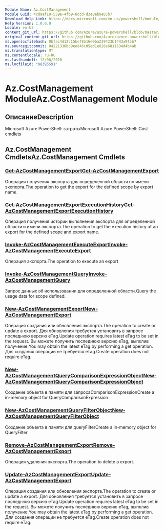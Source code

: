 ```yaml
---
Module Name: Az.CostManagement
Module Guid: 4cd9af10-559e-4fb9-8dcd-d3e8eb9e03b7
Download Help Link: https://docs.microsoft.com/en-us/powershell/module/az.costmanagement
Help Version: 1.0.0.0
Locale: en-US
content_git_url: https://github.com/Azure/azure-powershell/blob/master/src/CostManagement/help/Az.CostManagement.md
original_content_git_url: https://github.com/Azure/azure-powershell/blob/master/src/CostManagement/help/Az.CostManagement.md
ms.openlocfilehash: 0bfac4d12c15bef8b16e9ba239423b1443a9f5b7
ms.sourcegitcommit: 04221336bc9eed46c05ed1e828a6811534d4b4ab
ms.translationtype: MT
ms.contentlocale: ru-RU
ms.lasthandoff: 12/08/2020
ms.locfileid: "98395591"
---
```

# <span data-ttu-id="122fc-101">Az.CostManagement Module</span><span class="sxs-lookup"><span data-stu-id="122fc-101">Az.CostManagement Module</span></span>
## <span data-ttu-id="122fc-102">Описание</span><span class="sxs-lookup"><span data-stu-id="122fc-102">Description</span></span>
<span data-ttu-id="122fc-103">Microsoft Azure PowerShell: затраты</span><span class="sxs-lookup"><span data-stu-id="122fc-103">Microsoft Azure PowerShell: Cost cmdlets</span></span>

## <span data-ttu-id="122fc-104">Az.CostManagement Cmdlets</span><span class="sxs-lookup"><span data-stu-id="122fc-104">Az.CostManagement Cmdlets</span></span>
### [<span data-ttu-id="122fc-105">Get-AzCostManagementExport</span><span class="sxs-lookup"><span data-stu-id="122fc-105">Get-AzCostManagementExport</span></span>](Get-AzCostManagementExport.md)
<span data-ttu-id="122fc-106">Операция получения экспорта для определенной области по имени экспорта.</span><span class="sxs-lookup"><span data-stu-id="122fc-106">The operation to get the export for the defined scope by export name.</span></span>

### [<span data-ttu-id="122fc-107">Get-AzCostManagementExportExecutionHistory</span><span class="sxs-lookup"><span data-stu-id="122fc-107">Get-AzCostManagementExportExecutionHistory</span></span>](Get-AzCostManagementExportExecutionHistory.md)
<span data-ttu-id="122fc-108">Операция получения истории выполнения экспорта для определенной области и имени экспорта.</span><span class="sxs-lookup"><span data-stu-id="122fc-108">The operation to get the execution history of an export for the defined scope and export name.</span></span>

### [<span data-ttu-id="122fc-109">Invoke-AzCostManagementExecuteExport</span><span class="sxs-lookup"><span data-stu-id="122fc-109">Invoke-AzCostManagementExecuteExport</span></span>](Invoke-AzCostManagementExecuteExport.md)
<span data-ttu-id="122fc-110">Операция экспорта.</span><span class="sxs-lookup"><span data-stu-id="122fc-110">The operation to execute an export.</span></span>

### [<span data-ttu-id="122fc-111">Invoke-AzCostManagementQuery</span><span class="sxs-lookup"><span data-stu-id="122fc-111">Invoke-AzCostManagementQuery</span></span>](Invoke-AzCostManagementQuery.md)
<span data-ttu-id="122fc-112">Запрос данных об использовании для определенной области.</span><span class="sxs-lookup"><span data-stu-id="122fc-112">Query the usage data for scope defined.</span></span>

### [<span data-ttu-id="122fc-113">New-AzCostManagementExport</span><span class="sxs-lookup"><span data-stu-id="122fc-113">New-AzCostManagementExport</span></span>](New-AzCostManagementExport.md)
<span data-ttu-id="122fc-114">Операция создания или обновления экспорта.</span><span class="sxs-lookup"><span data-stu-id="122fc-114">The operation to create or update a export.</span></span>
<span data-ttu-id="122fc-115">Для обновления требуется установить в запросе последнюю версию eTag.</span><span class="sxs-lookup"><span data-stu-id="122fc-115">Update operation requires latest eTag to be set in the request.</span></span>
<span data-ttu-id="122fc-116">Вы можете получить последнюю версию eTag, выполив получение.</span><span class="sxs-lookup"><span data-stu-id="122fc-116">You may obtain the latest eTag by performing a get operation.</span></span>
<span data-ttu-id="122fc-117">Для создания операции не требуется eTag.</span><span class="sxs-lookup"><span data-stu-id="122fc-117">Create operation does not require eTag.</span></span>

### [<span data-ttu-id="122fc-118">New-AzCostManagementQueryComparisonExpressionObject</span><span class="sxs-lookup"><span data-stu-id="122fc-118">New-AzCostManagementQueryComparisonExpressionObject</span></span>](New-AzCostManagementQueryComparisonExpressionObject.md)
<span data-ttu-id="122fc-119">Создание объекта в памяти для запросаComparisonExpression</span><span class="sxs-lookup"><span data-stu-id="122fc-119">Create a in-memory object for QueryComparisonExpression</span></span>

### [<span data-ttu-id="122fc-120">New-AzCostManagementQueryFilterObject</span><span class="sxs-lookup"><span data-stu-id="122fc-120">New-AzCostManagementQueryFilterObject</span></span>](New-AzCostManagementQueryFilterObject.md)
<span data-ttu-id="122fc-121">Создание объекта в памяти для queryFilter</span><span class="sxs-lookup"><span data-stu-id="122fc-121">Create a in-memory object for QueryFilter</span></span>

### [<span data-ttu-id="122fc-122">Remove-AzCostManagementExport</span><span class="sxs-lookup"><span data-stu-id="122fc-122">Remove-AzCostManagementExport</span></span>](Remove-AzCostManagementExport.md)
<span data-ttu-id="122fc-123">Операция удаления экспорта.</span><span class="sxs-lookup"><span data-stu-id="122fc-123">The operation to delete a export.</span></span>

### [<span data-ttu-id="122fc-124">Update-AzCostManagementExport</span><span class="sxs-lookup"><span data-stu-id="122fc-124">Update-AzCostManagementExport</span></span>](Update-AzCostManagementExport.md)
<span data-ttu-id="122fc-125">Операция создания или обновления экспорта.</span><span class="sxs-lookup"><span data-stu-id="122fc-125">The operation to create or update a export.</span></span>
<span data-ttu-id="122fc-126">Для обновления требуется установить в запросе последнюю версию eTag.</span><span class="sxs-lookup"><span data-stu-id="122fc-126">Update operation requires latest eTag to be set in the request.</span></span>
<span data-ttu-id="122fc-127">Вы можете получить последнюю версию eTag, выполив получение.</span><span class="sxs-lookup"><span data-stu-id="122fc-127">You may obtain the latest eTag by performing a get operation.</span></span>
<span data-ttu-id="122fc-128">Для создания операции не требуется eTag.</span><span class="sxs-lookup"><span data-stu-id="122fc-128">Create operation does not require eTag.</span></span>

